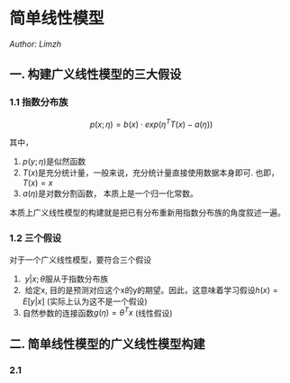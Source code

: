 # 简单线性模型

*Author: Limzh*

## 一. 构建广义线性模型的三大假设

### 1.1 指数分布族

$$
p(x;\eta) = b(x)\cdot exp(\eta ^T T(x) - a(\eta))
$$

其中， 

1. $p(y;\eta)$是似然函数
2.  $T(x)$是充分统计量，一般来说，充分统计量直接使用数据本身即可. 也即，$T(x) = x$
3. $a(\eta)$是对数分割函数， 本质上是一个归一化常数。

本质上广义线性模型的构建就是把已有分布重新用指数分布族的角度叙述一遍。

### 1.2 三个假设

对于一个广义线性模型，要符合三个假设

1. ​	$y|x;\theta$服从于指数分布族
2. ​    给定x, 目的是预测对应这个x的y的期望。因此，这意味着学习假设$h(x) = E[y|x]$ (实际上认为这不是一个假设)
3. 自然参数的连接函数$g(\eta) = \theta^Tx$ (线性假设)

## 二. 简单线性模型的广义线性模型构建

### 2.1

